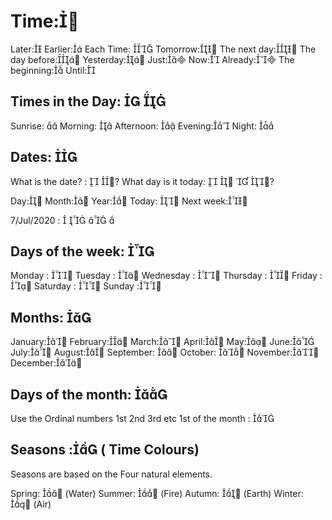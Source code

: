 Time:
=======

Later:
Earlier:
Each Time: 
Tomorrow:
The next day:
The day before:
Yesterday:
Just:
Now:
Already:
The beginning:
Until:


Times in the Day:  
--------------------
Sunrise: 
Morning: 
Afternoon: 
Evening:
Night: 




Dates: 
------------
What is the date? :  ?
What day is it today:    ?

Day:
Month:
Year:
Today: 
Next week:


7/Jul/2020 :    



Days of the week: 
-------------------
Monday      	: 
Tuesday     	: 
Wednesday   	: 
Thursday    	: 
Friday      		: 
Saturday		: 
Sunday		:

Months: 
--------------
January:
February:
March:
April:
May:
June:
July:
August:
September: 
October: 
November:
December:

Days of the month: 
-----------------
Use the Ordinal numbers 1st 2nd 3rd etc
1st of the month : 



Seasons : ( Time Colours)
--------------

Seasons are based on the Four natural elements.

Spring:  (Water)
Summer:  (Fire)
Autumn:  (Earth)
Winter:  (Air)
